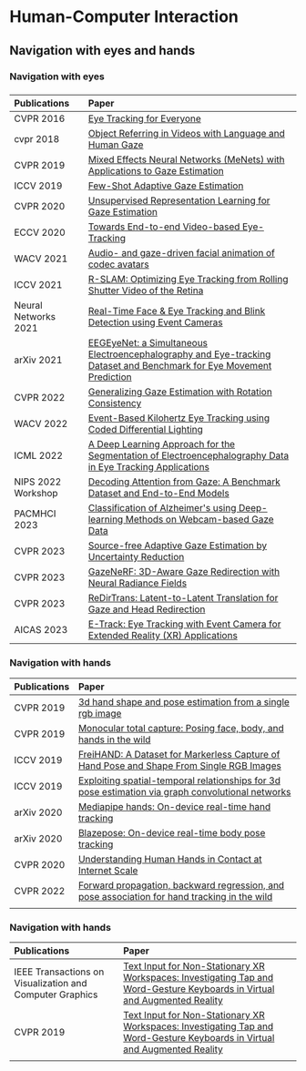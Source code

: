 # Human-Computer Interaction
## Navigation with eyes and hands

### Navigation with eyes

### 

| Publications         | Paper                                                        |
| :------------------- | :----------------------------------------------------------- |
| CVPR 2016            | [Eye Tracking for Everyone](http://openaccess.thecvf.com/content_cvpr_2016/papers/Krafka_Eye_Tracking_for_CVPR_2016_paper.pdf) |
| cvpr 2018            | [Object Referring in Videos with Language and Human Gaze](https://openaccess.thecvf.com/content_cvpr_2018/papers/Vasudevan_Object_Referring_in_CVPR_2018_paper.pdf) |
| CVPR 2019            | [Mixed Effects Neural Networks (MeNets) with Applications to Gaze Estimation](https://openaccess.thecvf.com/content_CVPR_2019/papers/Xiong_Mixed_Effects_Neural_Networks_MeNets_With_Applications_to_Gaze_Estimation_CVPR_2019_paper.pdf) |
| ICCV 2019            | [Few-Shot Adaptive Gaze Estimation](https://openaccess.thecvf.com/content_ICCV_2019/papers/Park_Few-Shot_Adaptive_Gaze_Estimation_ICCV_2019_paper.pdf) |
| CVPR 2020            | [Unsupervised Representation Learning for Gaze Estimation](https://openaccess.thecvf.com/content_CVPR_2020/papers/Yu_Unsupervised_Representation_Learning_for_Gaze_Estimation_CVPR_2020_paper.pdf) |
| ECCV 2020            | [Towards End-to-end Video-based Eye-Tracking](https://www.ecva.net/papers/eccv_2020/papers_ECCV/papers/123570732.pdf) |
| WACV 2021            | [Audio- and gaze-driven facial animation of codec avatars](https://openaccess.thecvf.com/content/WACV2021/papers/Richard_Audio-_and_Gaze-Driven_Facial_Animation_of_Codec_Avatars_WACV_2021_paper.pdf) |
| ICCV 2021            | [R-SLAM: Optimizing Eye Tracking from Rolling Shutter Video of the Retina](https://openaccess.thecvf.com/content/ICCV2021/papers/Shenoy_R-SLAM_Optimizing_Eye_Tracking_From_Rolling_Shutter_Video_of_the_ICCV_2021_paper.pdf) |
| Neural Networks 2021 | [Real-Time Face & Eye Tracking and Blink Detection using Event Cameras](https://arxiv.org/ftp/arxiv/papers/2010/2010.08278.pdf) |
| arXiv 2021           | [EEGEyeNet: a Simultaneous Electroencephalography and Eye-tracking Dataset and Benchmark for Eye Movement Prediction](https://arxiv.org/pdf/2111.05100v2.pdf) |
| CVPR 2022            | [Generalizing Gaze Estimation with Rotation Consistency](https://openaccess.thecvf.com/content/CVPR2022/papers/Bao_Generalizing_Gaze_Estimation_With_Rotation_Consistency_CVPR_2022_paper.pdf) |
| WACV 2022            | [Event-Based Kilohertz Eye Tracking using Coded Differential Lighting](https://openaccess.thecvf.com/content/WACV2022/papers/Stoffregen_Event-Based_Kilohertz_Eye_Tracking_Using_Coded_Differential_Lighting_WACV_2022_paper.pdf) |
| ICML 2022            | [A Deep Learning Approach for the Segmentation of Electroencephalography Data in Eye Tracking Applications](https://arxiv.org/pdf/2206.08672) |
| NIPS 2022 Workshop   | [Decoding Attention from Gaze: A Benchmark Dataset and End-to-End Models](https://proceedings.mlr.press/v210/uppal23a/uppal23a.pdf) |
| PACMHCI 2023         | [Classification of Alzheimer's using Deep-learning Methods on Webcam-based Gaze Data](https://dl.acm.org/doi/pdf/10.1145/3591126) |
| CVPR 2023            | [Source-free Adaptive Gaze Estimation by Uncertainty Reduction](https://openaccess.thecvf.com/content/CVPR2023/papers/Cai_Source-Free_Adaptive_Gaze_Estimation_by_Uncertainty_Reduction_CVPR_2023_paper.pdf) |
| CVPR 2023            | [GazeNeRF: 3D-Aware Gaze Redirection with Neural Radiance Fields](https://openaccess.thecvf.com/content/CVPR2023/papers/Ruzzi_GazeNeRF_3D-Aware_Gaze_Redirection_With_Neural_Radiance_Fields_CVPR_2023_paper.pdf) |
| CVPR 2023            | [ReDirTrans: Latent-to-Latent Translation for Gaze and Head Redirection](https://openaccess.thecvf.com/content/CVPR2023/papers/Jin_ReDirTrans_Latent-to-Latent_Translation_for_Gaze_and_Head_Redirection_CVPR_2023_paper.pdf) |
| AICAS 2023           | [E-Track: Eye Tracking with Event Camera for Extended Reality (XR) Applications](https://ieeexplore.ieee.org/stamp/stamp.jsp?arnumber=10168551) |





### Navigation with hands
| Publications | Paper |
| :-----| :---- |
| CVPR 2019 | [3d hand shape and pose estimation from a single rgb image](http://openaccess.thecvf.com/content_CVPR_2019/papers/Ge_3D_Hand_Shape_and_Pose_Estimation_From_a_Single_RGB_CVPR_2019_paper.pdf) |
| CVPR 2019 | [Monocular total capture: Posing face, body, and hands in the wild](https://openaccess.thecvf.com/content_CVPR_2019/papers/Xiang_Monocular_Total_Capture_Posing_Face_Body_and_Hands_in_the_CVPR_2019_paper.pdf) |
| ICCV 2019 | [FreiHAND: A Dataset for Markerless Capture of Hand Pose and Shape From Single RGB Images](http://openaccess.thecvf.com/content_ICCV_2019/papers/Zimmermann_FreiHAND_A_Dataset_for_Markerless_Capture_of_Hand_Pose_and_ICCV_2019_paper.pdf) |
| ICCV 2019 | [Exploiting spatial-temporal relationships for 3d pose estimation via graph convolutional networks](https://openaccess.thecvf.com/content_ICCV_2019/papers/Cai_Exploiting_Spatial-Temporal_Relationships_for_3D_Pose_Estimation_via_Graph_Convolutional_ICCV_2019_paper.pdf) |
| arXiv 2020 | [Mediapipe hands: On-device real-time hand tracking](https://arxiv.org/pdf/2006.10214) |
| arXiv 2020 | [Blazepose: On-device real-time body pose tracking](https://arxiv.org/pdf/2006.10204) |
| CVPR 2020 | [Understanding Human Hands in Contact at Internet Scale](https://openaccess.thecvf.com/content_CVPR_2020/papers/Shan_Understanding_Human_Hands_in_Contact_at_Internet_Scale_CVPR_2020_paper.pdf) |
| CVPR 2022 | [Forward propagation, backward regression, and pose association for hand tracking in the wild](http://openaccess.thecvf.com/content/CVPR2022/papers/Huang_Forward_Propagation_Backward_Regression_and_Pose_Association_for_Hand_Tracking_CVPR_2022_paper.pdf) |
| ||

### Navigation with hands
| Publications | Paper |
| :-----| :---- |
| IEEE Transactions on Visualization and Computer Graphics | [Text Input for Non-Stationary XR Workspaces: Investigating Tap and Word-Gesture Keyboards in Virtual and Augmented Reality](https://ieeexplore.ieee.org/abstract/document/10049665)|
| CVPR 2019 | [Text Input for Non-Stationary XR Workspaces: Investigating Tap and Word-Gesture Keyboards in Virtual and Augmented Reality](https://ieeexplore.ieee.org/abstract/document/10049665)|
| ||


